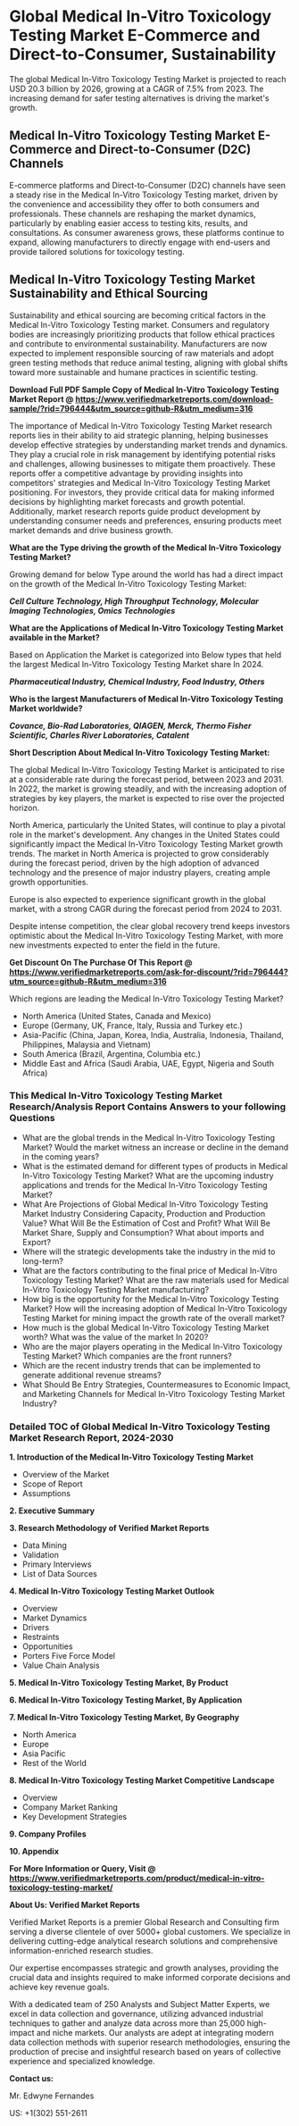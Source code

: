 <h1>Global Medical In-Vitro Toxicology Testing Market E-Commerce and Direct-to-Consumer, Sustainability</h1><p class=""><p>The global Medical In-Vitro Toxicology Testing Market is projected to reach USD 20.3 billion by 2026, growing at a CAGR of 7.5% from 2023. The increasing demand for safer testing alternatives is driving the market's growth.</p><h2>Medical In-Vitro Toxicology Testing Market E-Commerce and Direct-to-Consumer (D2C) Channels</h2><p>E-commerce platforms and Direct-to-Consumer (D2C) channels have seen a steady rise in the Medical In-Vitro Toxicology Testing market, driven by the convenience and accessibility they offer to both consumers and professionals. These channels are reshaping the market dynamics, particularly by enabling easier access to testing kits, results, and consultations. As consumer awareness grows, these platforms continue to expand, allowing manufacturers to directly engage with end-users and provide tailored solutions for toxicology testing.</p><h2>Medical In-Vitro Toxicology Testing Market Sustainability and Ethical Sourcing</h2><p>Sustainability and ethical sourcing are becoming critical factors in the Medical In-Vitro Toxicology Testing market. Consumers and regulatory bodies are increasingly prioritizing products that follow ethical practices and contribute to environmental sustainability. Manufacturers are now expected to implement responsible sourcing of raw materials and adopt green testing methods that reduce animal testing, aligning with global shifts toward more sustainable and humane practices in scientific testing.</p></p><p class=""><strong>Download Full PDF Sample Copy of Medical In-Vitro Toxicology Testing Market Report @ <a href="https://www.verifiedmarketreports.com/download-sample/?rid=796444&utm_source=github-R&utm_medium=316" target="_blank">https://www.verifiedmarketreports.com/download-sample/?rid=796444&utm_source=github-R&utm_medium=316</a></strong></p><p>The importance of&nbsp;Medical In-Vitro Toxicology Testing Market research reports lies in their ability to aid strategic planning, helping businesses develop effective strategies by understanding market trends and dynamics. They play a crucial role in risk management by identifying potential risks and challenges, allowing businesses to mitigate them proactively. These reports offer a competitive advantage by providing insights into competitors' strategies and Medical In-Vitro Toxicology Testing Market positioning. For investors, they provide critical data for making informed decisions by highlighting market forecasts and growth potential. Additionally, market research reports guide product development by understanding consumer needs and preferences, ensuring products meet market demands and drive business growth.</p><p><strong>What are the&nbsp;Type driving the growth of the Medical In-Vitro Toxicology Testing Market?</strong></p><p id="" class="">Growing demand for below Type around the world has had a direct impact on the growth of the Medical In-Vitro Toxicology Testing Market:</p><p class=""><em><strong>Cell Culture Technology, High Throughput Technology, Molecular Imaging Technologies, Omics Technologies</strong></em></p><p class=""><strong>What are the&nbsp;Applications&nbsp;of Medical In-Vitro Toxicology Testing Market available in the Market?</strong></p><p id="" class="">Based on Application the Market is categorized into Below types that held the largest Medical In-Vitro Toxicology Testing Market share In 2024.</p><p class=""><em><strong>Pharmaceutical Industry, Chemical Industry, Food Industry, Others</strong></em></p><p class=""><strong>Who is the largest Manufacturers of Medical In-Vitro Toxicology Testing Market worldwide?</strong></p><p><em><strong>Covance, Bio-Rad Laboratories, QIAGEN, Merck, Thermo Fisher Scientific, Charles River Laboratories, Catalent</strong></em></p><p id="" class=""><strong>Short Description About Medical In-Vitro Toxicology Testing Market:</strong></p><p>The global Medical In-Vitro Toxicology Testing Market is anticipated to rise at a considerable rate during the forecast period, between 2023 and 2031. In 2022, the market is growing steadily, and with the increasing adoption of strategies by key players, the market is expected to rise over the projected horizon.</p><p>North America, particularly the United States, will continue to play a pivotal role in the market's development. Any changes in the United States could significantly impact the Medical In-Vitro Toxicology Testing Market growth trends. The market in North America is projected to grow considerably during the forecast period, driven by the high adoption of advanced technology and the presence of major industry players, creating ample growth opportunities.</p><p>Europe is also expected to experience significant growth in the global market, with a strong CAGR during the forecast period from 2024 to 2031.</p><p>Despite intense competition, the clear global recovery trend keeps investors optimistic about the Medical In-Vitro Toxicology Testing Market, with more new investments expected to enter the field in the future.</p><p id="" class=""><strong>Get Discount On The Purchase Of This Report @ <a href="https://www.verifiedmarketreports.com/ask-for-discount/?rid=796444?utm_source=github-R&utm_medium=316" target="_blank">https://www.verifiedmarketreports.com/ask-for-discount/?rid=796444?utm_source=github-R&utm_medium=316</a></strong></p><p class="">Which regions are leading the Medical In-Vitro Toxicology Testing Market?</p><ul><li>North America (United States, Canada and Mexico)</li><li>Europe (Germany, UK, France, Italy, Russia and Turkey etc.)</li><li>Asia-Pacific (China, Japan, Korea, India, Australia, Indonesia, Thailand, Philippines, Malaysia and Vietnam)</li><li>South America (Brazil, Argentina, Columbia etc.)</li><li>Middle East and Africa (Saudi Arabia, UAE, Egypt, Nigeria and South Africa)</li></ul><h3 id="" class="">This Medical In-Vitro Toxicology Testing Market Research/Analysis Report Contains Answers to your following Questions</h3><ul><li>What are the global trends in the Medical In-Vitro Toxicology Testing Market? Would the market witness an increase or decline in the demand in the coming years?</li><li>What is the estimated demand for different types of products in Medical In-Vitro Toxicology Testing Market? What are the upcoming industry applications and trends for the Medical In-Vitro Toxicology Testing Market?</li><li>What Are Projections of Global Medical In-Vitro Toxicology Testing Market Industry Considering Capacity, Production and Production Value? What Will Be the Estimation of Cost and Profit? What Will Be Market Share, Supply and Consumption? What about imports and Export?</li><li>Where will the strategic developments take the industry in the mid to long-term?</li><li>What are the factors contributing to the final price of Medical In-Vitro Toxicology Testing Market? What are the raw materials used for Medical In-Vitro Toxicology Testing Market manufacturing?</li><li>How big is the opportunity for the Medical In-Vitro Toxicology Testing Market? How will the increasing adoption of Medical In-Vitro Toxicology Testing Market for mining impact the growth rate of the overall market?</li><li>How much is the global Medical In-Vitro Toxicology Testing Market worth? What was the value of the market In 2020?</li><li>Who are the major players operating in the Medical In-Vitro Toxicology Testing Market? Which companies are the front runners?</li><li>Which are the recent industry trends that can be implemented to generate additional revenue streams?</li><li>What Should Be Entry Strategies, Countermeasures to Economic Impact, and Marketing Channels for Medical In-Vitro Toxicology Testing Market Industry?</li></ul><h3 id="" class="">Detailed TOC of Global Medical In-Vitro Toxicology Testing Market Research Report, 2024-2030</h3><p id="" class=""><strong>1. Introduction of the Medical In-Vitro Toxicology Testing Market</strong></p><ul><li>Overview of the Market</li><li>Scope of Report</li><li>Assumptions</li></ul><p id="" class=""><strong>2. Executive Summary</strong></p><p id="" class=""><strong>3. Research Methodology of Verified Market Reports</strong></p><ul><li>Data Mining</li><li>Validation</li><li>Primary Interviews</li><li>List of Data Sources</li></ul><p id="" class=""><strong>4. Medical In-Vitro Toxicology Testing Market Outlook</strong></p><ul><li>Overview</li><li>Market Dynamics</li><li>Drivers</li><li>Restraints</li><li>Opportunities</li><li>Porters Five Force Model</li><li>Value Chain Analysis</li></ul><p id="" class=""><strong>5. Medical In-Vitro Toxicology Testing Market, By Product</strong></p><p id="" class=""><strong>6. Medical In-Vitro Toxicology Testing Market, By Application</strong></p><p id="" class=""><strong>7. Medical In-Vitro Toxicology Testing Market, By Geography</strong></p><ul><li>North America</li><li>Europe</li><li>Asia Pacific</li><li>Rest of the World</li></ul><p id="" class=""><strong>8. Medical In-Vitro Toxicology Testing Market Competitive Landscape</strong></p><ul><li>Overview</li><li>Company Market Ranking</li><li>Key Development Strategies</li></ul><p id="" class=""><strong>9. Company Profiles</strong></p><p id="" class=""><strong>10. Appendix</strong></p><p id="" class=""><strong>For More Information or Query, Visit @ <a href="https://www.verifiedmarketreports.com/product/medical-in-vitro-toxicology-testing-market/" target="_blank">https://www.verifiedmarketreports.com/product/medical-in-vitro-toxicology-testing-market/</a></strong></p><p id="" class=""><strong>About Us: Verified Market Reports</strong></p><p id="" class="">Verified Market Reports is a premier Global Research and Consulting firm serving a diverse clientele of over 5000+ global customers. We specialize in delivering cutting-edge analytical research solutions and comprehensive information-enriched research studies.</p><p id="" class="">Our expertise encompasses strategic and growth analyses, providing the crucial data and insights required to make informed corporate decisions and achieve key revenue goals.</p><p id="" class="">With a dedicated team of 250 Analysts and Subject Matter Experts, we excel in data collection and governance, utilizing advanced industrial techniques to gather and analyze data across more than 25,000 high-impact and niche markets. Our analysts are adept at integrating modern data collection methods with superior research methodologies, ensuring the production of precise and insightful research based on years of collective experience and specialized knowledge.</p><p id="" class=""><strong>Contact us:</strong></p><p id="" class="">Mr. Edwyne Fernandes</p><p id="" class="">US: +1(302) 551-2611</p>
